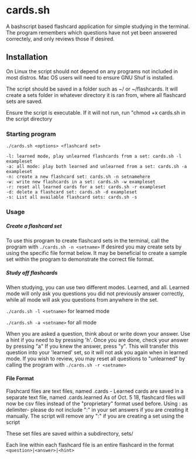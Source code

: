 # cards.sh
A bashscript based flashcard application for simple studying in the terminal. 
The program remembers which questions have not yet been answered correctely, and only reviews those if desired.

## Installation
On Linux the script should not depend on any programs not included in most distros. Mac OS users will need to ensure GNU Shuf is installed.

The script should be saved in a folder such as ~/ or ~/flashcards. It will create a sets folder in whatever directory it is ran from, 
where all flashcard sets are saved.

Ensure the script is executable. If it will not run, run "chmod +x cards.sh in the script directory



### Starting program
```
./cards.sh <options> <flashcard set>

-l: learned mode, play unlearned flashcards from a set: cards.sh -l exampleset
-a: all mode: play both learned and unlearned from a set: cards.sh -a exampleset
-n: create a new flashcard set: cards.sh -n setnamehere
-w: write new flashcards in a set: cards.sh -w exampleset
-r: reset all learned cards for a set: cards.sh -r exampleset
-d: delete a flashcard set: cards.sh -d exampleset
-s: List all available flashcard sets: cards.sh -s
```



### Usage

##### Create a flashcard set
To use this program to create flashcard sets in the terminal, call the program with ```./cards.sh -n <setname>```
If desired you may create sets by using the specific file format below. It may be beneficial to create a sample set within the program to demonstrate the correct file format. 

##### Study off flashcards
When studying, you can use two different modes. Learned, and all. Learned mode will only ask you questions you did not previously answer correctly, while all mode will ask you questions from anywhere in the set.

```./cards.sh -l <setname>``` for learned mode

```./cards.sh -a <setname>``` for all mode

When you are asked a question, think about or write down your answer. Use a hint if you need to by pressing 'h'. Once you are done, check your answer by pressing "a"
If you knew the answer, press "y". This will transfer this question into your 'learned' set, so it will not ask you again when in learned mode. If you wish to review, 
you may reset all questions to "unlearned" by calling the program with ```./cards.sh -r <setname>```

#### File Format
Flashcard files are text files, named <setname>.cards - Learned cards are saved in a separate text file,  named <setname>.cards.learned
As of Oct. 5 18, flashcard files will now be csv files instead of the "proprietary" format used before. Using : as delimiter- please do
not include ":" in your set answers if you are creating it manually. The script will remove any ":" if you are creating a set using the script

These set files are saved within a subdirectory, sets/

Each line within each flashcard file is an entire flashcard in the format ```<question>|<answer>|<hint>```

